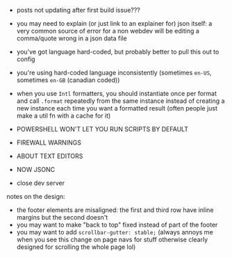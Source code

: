 - posts not updating after first build issue???

- you may need to explain (or just link to an explainer for) json itself: a very common source of error for a non webdev will be editing a comma/quote wrong in a json data file


- you've got language hard-coded, but probably better to pull this out to config
- you're using hard-coded language inconsistently (sometimes `en-US`, sometimes `en-GB` (canadian coded))
- when you use `Intl` formatters, you should instantiate once per format and call `.format` repeatedly from the same instance instead of creating a new instance each time you want a formatted result (often people just make a util fn with a cache for it)

- POWERSHELL WON'T LET YOU RUN SCRIPTS BY DEFAULT
- FIREWALL WARNINGS
- ABOUT TEXT EDITORS
- NOW JSONC
- close dev server

notes on the design:
- the footer elements are misaligned: the first and third row have inline margins but the second doesn't
- you may want to make "back to top" fixed instead of part of the footer
- you may want to add `scrollbar-gutter: stable;` (always annoys me when you see this change on page navs for stuff otherwise clearly designed for scrolling the whole page lol)

